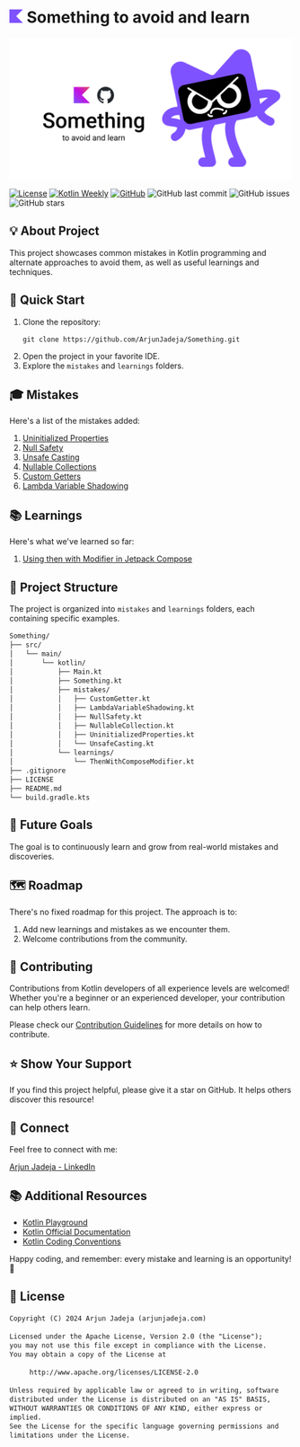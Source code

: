 # <img src="assets/KotlinLogo.svg" alt="Kotlin Logo" height = 24 /> Something to avoid and learn

<p align="center">
  <img src="assets/SomethingThumbnail.png" width="800"/> 
</p>

[![License](https://img.shields.io/badge/License-Apache%202.0-blue.svg)](https://opensource.org/licenses/Apache-2.0)
[![Kotlin Weekly](https://img.shields.io/badge/Kotlin%20Weekly-%23424-blue)](https://mailchi.mp/kotlinweekly/kotlin-weekly-424)
[![GitHub](https://img.shields.io/badge/GitHub-ArjunJadeja-181717?style=flat&logo=github)](https://github.com/ArjunJadeja)
![GitHub last commit](https://img.shields.io/github/last-commit/ArjunJadeja/Something)
![GitHub issues](https://img.shields.io/github/issues/ArjunJadeja/Something)
![GitHub stars](https://img.shields.io/github/stars/ArjunJadeja/Something)

## 💡 About Project

This project showcases common mistakes in Kotlin programming and alternate approaches to avoid them, as well as useful learnings and techniques.

## 🚀 Quick Start

1. Clone the repository:
   ```
   git clone https://github.com/ArjunJadeja/Something.git
   ```
2. Open the project in your favorite IDE.
3. Explore the `mistakes` and `learnings` folders.

## 🎓 Mistakes

Here's a list of the mistakes added:

1. [Uninitialized Properties](src/main/kotlin/mistakes/UninitializedProperties.kt)
2. [Null Safety](src/main/kotlin/mistakes/NullSafety.kt)
3. [Unsafe Casting](src/main/kotlin/mistakes/UnsafeCasting.kt)
4. [Nullable Collections](src/main/kotlin/mistakes/NullableCollection.kt)
5. [Custom Getters](src/main/kotlin/mistakes/CustomGetter.kt)
6. [Lambda Variable Shadowing](src/main/kotlin/mistakes/LambdaVariableShadowing.kt)

## 📚 Learnings

Here's what we've learned so far:

1. [Using then with Modifier in Jetpack Compose](src/main/kotlin/learnings/ThenWithComposeModifier.kt)

## 📁 Project Structure

The project is organized into `mistakes` and `learnings` folders, each containing specific examples.

```
Something/
├── src/
│   └── main/
│       └── kotlin/
│           ├── Main.kt
│           ├── Something.kt
│           ├── mistakes/
│           │   ├── CustomGetter.kt
│           │   ├── LambdaVariableShadowing.kt
│           │   ├── NullSafety.kt
│           │   ├── NullableCollection.kt
│           │   ├── UninitializedProperties.kt
│           │   └── UnsafeCasting.kt
│           └── learnings/
│               └── ThenWithComposeModifier.kt
├── .gitignore
├── LICENSE
├── README.md
└── build.gradle.kts
```

## 🎯 Future Goals

The goal is to continuously learn and grow from real-world mistakes and discoveries.

## 🗺️ Roadmap

There's no fixed roadmap for this project. The approach is to:

1. Add new learnings and mistakes as we encounter them.
2. Welcome contributions from the community.

## 🤝 Contributing

Contributions from Kotlin developers of all experience levels are welcomed! Whether you're a beginner or an experienced developer, your contribution can help others learn.

Please check our [Contribution Guidelines](GUIDELINES.md) for more details on how to contribute.

## ⭐ Show Your Support

If you find this project helpful, please give it a star on GitHub. It helps others discover this resource!

## 🔗 Connect

Feel free to connect with me:

[Arjun Jadeja - LinkedIn](https://www.linkedin.com/in/arjun-jadeja/)

## 📚 Additional Resources

- [Kotlin Playground](https://play.kotlinlang.org/)
- [Kotlin Official Documentation](https://kotlinlang.org/docs/home.html)
- [Kotlin Coding Conventions](https://kotlinlang.org/docs/coding-conventions.html)

Happy coding, and remember: every mistake and learning is an opportunity! 🚀

## 📄 License

```
Copyright (C) 2024 Arjun Jadeja (arjunjadeja.com)

Licensed under the Apache License, Version 2.0 (the "License");
you may not use this file except in compliance with the License.
You may obtain a copy of the License at

     http://www.apache.org/licenses/LICENSE-2.0

Unless required by applicable law or agreed to in writing, software
distributed under the License is distributed on an "AS IS" BASIS,
WITHOUT WARRANTIES OR CONDITIONS OF ANY KIND, either express or implied.
See the License for the specific language governing permissions and
limitations under the License.
```